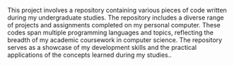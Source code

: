 This project involves a repository containing various pieces of code written during my undergraduate studies. The repository includes a diverse range of projects and assignments completed on my personal computer. These codes span multiple programming languages and topics, reflecting the breadth of my academic coursework in computer science. The repository serves as a showcase of my development skills and the practical applications of the concepts learned during my studies..

